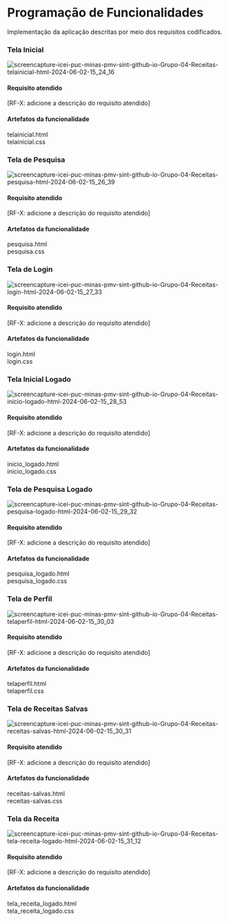 # Programação de Funcionalidades

Implementação da aplicação descritas por meio dos requisitos codificados. 

### Tela Inicial

![screencapture-icei-puc-minas-pmv-sint-github-io-Grupo-04-Receitas-telainicial-html-2024-06-02-15_24_16](https://github.com/ICEI-PUC-Minas-PMV-SInt/Grupo-04-Receitas/assets/164505346/65b2c9de-de10-46d9-b385-16864b9b54da)


#### Requisito atendido

[RF-X: adicione a descrição do requisito atendido]


#### Artefatos da funcionalidade

telainicial.html<br>
telainicial.css

### Tela de Pesquisa

![screencapture-icei-puc-minas-pmv-sint-github-io-Grupo-04-Receitas-pesquisa-html-2024-06-02-15_26_39](https://github.com/ICEI-PUC-Minas-PMV-SInt/Grupo-04-Receitas/assets/164505346/5bfe2325-ec05-438c-8c88-93aeee97f983)


#### Requisito atendido

[RF-X: adicione a descrição do requisito atendido]


#### Artefatos da funcionalidade

pesquisa.html<br>
pesquisa.css

### Tela de Login

![screencapture-icei-puc-minas-pmv-sint-github-io-Grupo-04-Receitas-login-html-2024-06-02-15_27_33](https://github.com/ICEI-PUC-Minas-PMV-SInt/Grupo-04-Receitas/assets/164505346/864b491f-ebac-47fd-9268-a6e84d667456)



#### Requisito atendido

[RF-X: adicione a descrição do requisito atendido]


#### Artefatos da funcionalidade

login.html<br>
login.css


### Tela Inicial Logado

![screencapture-icei-puc-minas-pmv-sint-github-io-Grupo-04-Receitas-inicio-logado-html-2024-06-02-15_28_53](https://github.com/ICEI-PUC-Minas-PMV-SInt/Grupo-04-Receitas/assets/164505346/bb57a03e-0f27-4d25-a7fe-4e899c3b71b6)


#### Requisito atendido

[RF-X: adicione a descrição do requisito atendido]


#### Artefatos da funcionalidade

inicio_logado.html<br>
inicio_logado.css


### Tela de Pesquisa Logado

![screencapture-icei-puc-minas-pmv-sint-github-io-Grupo-04-Receitas-pesquisa-logado-html-2024-06-02-15_29_32](https://github.com/ICEI-PUC-Minas-PMV-SInt/Grupo-04-Receitas/assets/164505346/bfc846be-45ec-4985-a8ea-7db051748df6)


#### Requisito atendido

[RF-X: adicione a descrição do requisito atendido]


#### Artefatos da funcionalidade

pesquisa_logado.html<br>
pesquisa_logado.css


### Tela de Perfil

![screencapture-icei-puc-minas-pmv-sint-github-io-Grupo-04-Receitas-telaperfil-html-2024-06-02-15_30_03](https://github.com/ICEI-PUC-Minas-PMV-SInt/Grupo-04-Receitas/assets/164505346/c8a256f5-865b-413e-aa7e-581e9ec1514b)


#### Requisito atendido

[RF-X: adicione a descrição do requisito atendido]


#### Artefatos da funcionalidade

telaperfil.html<br>
telaperfil.css


### Tela de Receitas Salvas

![screencapture-icei-puc-minas-pmv-sint-github-io-Grupo-04-Receitas-receitas-salvas-html-2024-06-02-15_30_31](https://github.com/ICEI-PUC-Minas-PMV-SInt/Grupo-04-Receitas/assets/164505346/ff2f3349-3828-4817-b7a8-f3eda9ff315c)


#### Requisito atendido

[RF-X: adicione a descrição do requisito atendido]


#### Artefatos da funcionalidade

receitas-salvas.html<br>
receitas-salvas.css


### Tela da Receita

![screencapture-icei-puc-minas-pmv-sint-github-io-Grupo-04-Receitas-tela-receita-logado-html-2024-06-02-15_31_12](https://github.com/ICEI-PUC-Minas-PMV-SInt/Grupo-04-Receitas/assets/164505346/7016cc25-2f49-47f6-8748-6e5e298557be)


#### Requisito atendido

[RF-X: adicione a descrição do requisito atendido]


#### Artefatos da funcionalidade

tela_receita_logado.html<br>
tela_receita_logado.css

